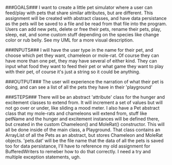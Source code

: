 ###GOALS###
I want to create a little pet simulator where a user can feed/play with pets that share similar attributes, but are different. This assignment will be created with abstract classes, and have data persistance as the pets will be saved to a file and be read from that file into the program. Users can add new pets, delete or free their pets, rename their pets, play, sleep, eat, and some custom stuff depending on the species like change color or rub belly. See my UML for a more visual description.

###INPUTS###
I will have the user type in the name for their pet, and choose which pet they want, chameleon or mole-rat. Of course they can have more than one pet, they may have several of either kind. They can input what food they want to feed their pet or what game they want to play with their pet, of course it's just a string so it could be anything.

###OUTPUT###
The user will experience the narration of what their pet is doing, and can see a list of all the pets they have in their 'playground'

###STEPS###
There will be an abstract 'attribute' class for the hunger and excitement classes to extend from. It will increment a set of values but will not go over or under, like sliding a mood meter. 
I also have a Pet abstract class that my mole-rats and chameleons will extend from, stuff like petName and the hunger and excitement instances will be defined there, but created in the custom Chameleon() and MoleRat() constructor. 
This will all be done inside of the main class, a Playground. That class contains an ArrayList of all the Pets as an abstract, but stores Chameleon and MoleRat objects. 
'pets.dat' will be the file name that the data of all the pets is saved too for data persistance, I'll have to reference my old assignment for BufferedWriters to remeber how to do that correctly. I need a try and multiple exception statements, ugh.
